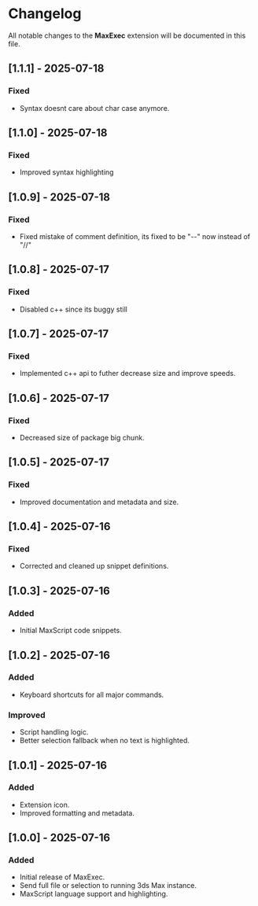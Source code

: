 # Changelog

All notable changes to the **MaxExec** extension will be documented in this file.

## [1.1.1] - 2025-07-18
### Fixed
- Syntax doesnt care about char case anymore.

## [1.1.0] - 2025-07-18
### Fixed
- Improved syntax highlighting

## [1.0.9] - 2025-07-18
### Fixed
- Fixed mistake of comment definition, its fixed to be "--" now instead of "//"

## [1.0.8] - 2025-07-17
### Fixed
- Disabled c++ since its buggy still

## [1.0.7] - 2025-07-17
### Fixed
- Implemented c++ api to futher decrease size and improve speeds.

## [1.0.6] - 2025-07-17
### Fixed
- Decreased size of package big chunk.

## [1.0.5] - 2025-07-17
### Fixed
- Improved documentation and metadata and size.

## [1.0.4] - 2025-07-16
### Fixed
- Corrected and cleaned up snippet definitions.

## [1.0.3] - 2025-07-16
### Added
- Initial MaxScript code snippets.

## [1.0.2] - 2025-07-16
### Added
- Keyboard shortcuts for all major commands.

### Improved
- Script handling logic.
- Better selection fallback when no text is highlighted.

## [1.0.1] - 2025-07-16
### Added
- Extension icon.
- Improved formatting and metadata.

## [1.0.0] - 2025-07-16
### Added
- Initial release of MaxExec.
- Send full file or selection to running 3ds Max instance.
- MaxScript language support and highlighting.
